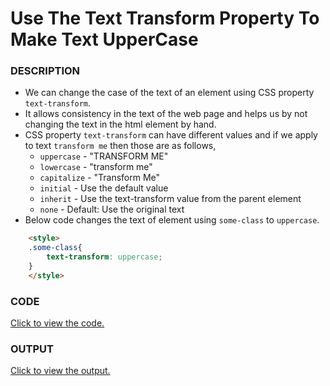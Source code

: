 # Use The Text Transform Property To Make Text UpperCase

### DESCRIPTION
* We can change the case of the text of an element using CSS property `text-transform`.
* It allows consistency in the text of the web page and helps us by not changing the text in the html element by hand.
* CSS property `text-transform` can have different values and if we apply to text `transform me` then those are as follows,
    * `uppercase`  -  "TRANSFORM ME"
    * `lowercase`  -  "transform me"
    * `capitalize` -  "Transform Me"
    * `initial`    -  Use the default value
    * `inherit`    -  Use the text-transform value from the parent element
    * `none`	   -  Default: Use the original text
* Below code changes the text of element using `some-class` to `uppercase`.
```html
    <style>
    .some-class{
        text-transform: uppercase;
    }
    </style>
```

### CODE
[Click to view the code.](use-the-text-transform-property-to-make-text-uppercase.html)

### OUTPUT
[Click to view the output.](http://htmlpreview.github.io/?https://github.com/saipothanjanjanam/freecodecamp-full-stack-dev/blob/master/Responsive_Web_Design_Certification/3.Applied_Visual_Design/13.Use_The_Text_Transform_Property_To_Make_Text_UpperCase/use-the-text-transform-property-to-make-text-uppercase.html)